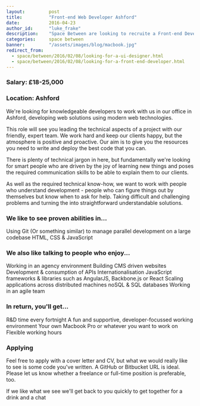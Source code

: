 ```yaml
---
layout:         post
title:          "Front-end Web Developer Ashford"
date:           2016-04-23
author_id:      "luke_frake"
description:    "Space Between are looking to recruite a Front-end Developer to join their growing team in Ashford Kent"
categories:     space between
banner:         "/assets/images/blog/macbook.jpg"
redirect_from:
  - space/between/2016/02/08/looking-for-a-ui-designer.html
  - space/between/2016/02/08/looking-for-a-front-end-developer.html
---
```


### Salary: £18-25,000

### Location: Ashford

We're looking for knowledgeable developers to work with us in our office in Ashford, developing web solutions using modern web technologies.

This role will see you leading the technical aspects of a project with our friendly, expert team. We work hard and keep our clients happy, but the atmosphere is positive and proactive. Our aim is to give you the resources you need to write and deploy the best code that you can.

There is plenty of technical jargon in here, but fundamentally we're looking for smart people who are driven by the joy of learning new things and poses the required communication skills to be able to explain them to our clients.

As well as the required technical know-how, we want to work with people who understand development - people who can figure things out by themselves but know when to ask for help. Taking difficult and challenging problems and turning the into straightforward understandable solutions.

### We like to see proven abilities in...
Using Git (Or something similar) to manage parallel development on a large codebase
HTML, CSS & JavaScript

### We also like talking to people who enjoy...
Working in an agency environment
Building CMS driven websites
Development & consumption of APIs
Internationalisation
JavaScript frameworks & libraries such as AngularJS, Backbone.js or React
Scaling applications across distributed machines
noSQL & SQL databases
Working in an agile team

### In return, you'll get...
R&D time every fortnight
A fun and supportive, developer-focussed working environment
Your own Macbook Pro or whatever you want to work on
Flexible working hours

### Applying
Feel free to apply with a cover letter and CV, but what we would really like to see is some code you've written. A GitHub or Bitbucket URL is ideal. Please let us know whether a freelance or full-time position is preferable, too.

If we like what we see we'll get back to you quickly to get together for a drink and a chat